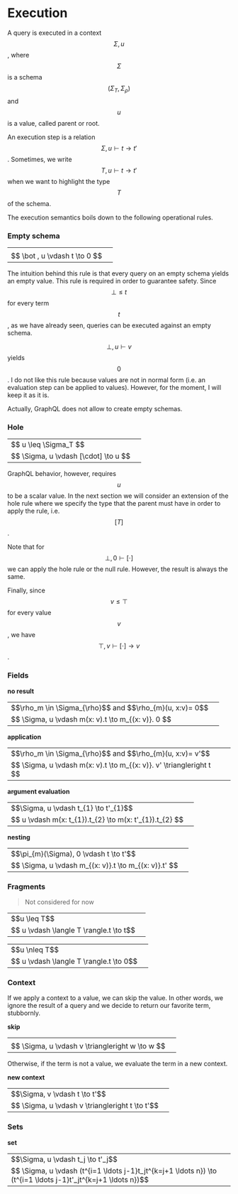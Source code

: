 # Execution

A query is executed in a context $$\Sigma, u$$, where $$\Sigma$$ is a schema $$(\Sigma_T, \Sigma_\rho)$$ and $$u$$ is a value, called parent or root.

An execution step is a relation $$\Sigma, u \vdash t \to t'$$. Sometimes, we write $$T, u \vdash t \to t'$$ when we want to highlight the type $$T$$ of the schema.

The execution semantics boils down to the following operational rules.

### Empty schema

<table class="deduction-tree">
    <tr>
        <td>
        </td>
        <td class="rulename" rowspan="2">
          <div class="rulename"></div>
        </td>
    </tr>
    <tr><td class="conc">
      $$ \bot , u \vdash t \to 0 $$
    </td></tr>
</table>

The intuition behind this rule is that every query on an empty schema yields an empty value. This rule is required in order to guarantee safety. Since $$ \bot \leq t$$ for every term $$t$$, as we have already seen, queries can be executed against an empty schema.

$$ \bot, u \vdash v$$ yields $$0$$. I do not like this rule because values are not in normal form (i.e. an evaluation step can be applied to values). However, for the moment, I will keep it as it is.

Actually, GraphQL does not allow to create empty schemas.

### Hole

<table class="deduction-tree">
    <tr>
        <td>
        $$ u \leq \Sigma_T $$
        </td>
        <td class="rulename" rowspan="2">
          <div class="rulename"></div>
        </td>
    </tr>
    <tr><td class="conc">
      $$ \Sigma, u \vdash [\cdot] \to u $$
    </td></tr>
</table>

GraphQL behavior, however, requires $$u$$ to be a scalar value. In the next section we will consider an extension of the hole rule where we specify the type that the parent must have in order to apply the rule, i.e. $$[T]$$.

Note that for $$ \bot, 0 \vdash [\cdot] $$ we can apply the hole rule or the null rule. However, the result is always the same.

Finally, since $$v \leq \top$$ for every value $$v$$, we have $$ \top, v \vdash [\cdot] \to v $$.

### Fields

**no result**

<table class="deduction-tree">
    <tr>
        <td>
          $$\rho_m \in \Sigma_{\rho}$$ and $$\rho_{m}(u, x:v)= 0$$
        </td>
        <td class="rulename" rowspan="2">
          <div class="rulename"></div>
        </td>
    </tr>
    <tr><td class="conc">
      $$ \Sigma, u \vdash m(x: v).t \to m_{(x: v)}. 0 $$
    </td></tr>
</table>

**application**

<table class="deduction-tree">
    <tr>
        <td>
          $$\rho_m \in \Sigma_{\rho}$$ and $$\rho_{m}(u, x:v)= v'$$
        </td>
        <td class="rulename" rowspan="2">
          <div class="rulename"></div>
        </td>
    </tr>
    <tr><td class="conc">
      $$ \Sigma, u \vdash m(x: v).t \to m_{(x: v)}. v' \triangleright t $$
    </td></tr>
</table>

**argument evaluation**

<table class="deduction-tree">
    <tr>
        <td>
          $$\Sigma, u \vdash t_{1} \to t'_{1}$$
        </td>
        <td class="rulename" rowspan="2">
          <div class="rulename"></div>
        </td>
    </tr>
    <tr><td class="conc">
      $$ u \vdash m(x: t_{1}).t_{2} \to m(x: t'_{1}).t_{2} $$
    </td></tr>
</table>

**nesting**

<table class="deduction-tree">
    <tr>
        <td>
          $$\pi_{m}(\Sigma), 0 \vdash t \to t'$$
        </td>
        <td class="rulename" rowspan="2">
          <div class="rulename"></div>
        </td>
    </tr>
    <tr><td class="conc">
      $$ \Sigma, u \vdash m_{(x: v)}.t \to m_{(x: v)}.t' $$
    </td></tr>
</table>

### Fragments

> Not considered for now

<table class="deduction-tree">
    <tr>
        <td>
          $$u \leq T$$
        </td>
        <td class="rulename" rowspan="2">
          <div class="rulename"></div>
        </td>
    </tr>
    <tr><td class="conc">
      $$ u \vdash \langle T \rangle.t \to  t$$
    </td></tr>
</table>

<table class="deduction-tree">
    <tr>
        <td>
          $$u \nleq T$$
        </td>
        <td class="rulename" rowspan="2">
          <div class="rulename"></div>
        </td>
    </tr>
    <tr><td class="conc">
      $$ u \vdash \langle T \rangle.t \to  0$$
    </td></tr>
</table>

### Context

If we apply a context to a value, we can skip the value. In other words, we ignore the result of a query and we decide to return our favorite term, stubbornly.

**skip**

<table class="deduction-tree">
    <tr>
        <td>
        </td>
        <td class="rulename" rowspan="2">
          <div class="rulename"></div>
        </td>
    </tr>
    <tr><td class="conc">
      $$ \Sigma, u \vdash v \triangleright w \to w $$
    </td></tr>
</table>

Otherwise, if the term is not a value, we evaluate the term in a new context.

**new context**

<table class="deduction-tree">
    <tr>
        <td>
          $$\Sigma, v \vdash t \to t'$$
        </td>
        <td class="rulename" rowspan="2">
          <div class="rulename"></div>
        </td>
    </tr>
    <tr><td class="conc">
      $$ \Sigma, u \vdash v \triangleright t \to  t'$$
    </td></tr>
</table>

### Sets

**set**

<table class="deduction-tree">
    <tr>
        <td>
          $$\Sigma, u \vdash t_j \to t'_j$$
        </td>
        <td class="rulename" rowspan="2">
          <div class="rulename"></div>
        </td>
    </tr>
    <tr><td class="conc">
      $$ \Sigma, u \vdash (t^{i=1 \ldots j-1}t_jt^{k=j+1 \ldots n}) \to  (t^{i=1 \ldots j-1}t'_jt^{k=j+1 \ldots n})$$
    </td></tr>
</table>
